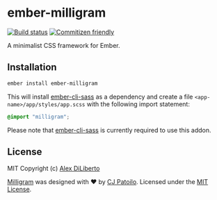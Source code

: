 # ember-milligram
[![Build status][travis-badge]][travis-url]
[![Commitizen friendly][cz-badge]][cz-cli-url]

A minimalist CSS framework for Ember.

## Installation

```sh
ember install ember-milligram
```

This will install [ember-cli-sass](https://github.com/aexmachina/ember-cli-sass) as a dependency and create a file `<app-name>/app/styles/app.scss` with the following import statement:

```scss
@import "milligram";
```

Please note that [ember-cli-sass](https://github.com/aexmachina/ember-cli-sass) is currently required to use this addon.

## License

MIT Copyright (c) [Alex DiLiberto](https://alexdiliberto.com/)

[Milligram](http://milligram.io/) was designed with ♥ by [CJ Patoilo](http://cjpatoilo.com/). Licensed under the [MIT License](https://github.com/milligram/milligram/blob/master/license).


[travis-badge]: https://travis-ci.org/alexdiliberto/ember-milligram.svg?branch=master
[travis-url]: https://travis-ci.org/alexdiliberto/ember-milligram
[cz-badge]: https://img.shields.io/badge/commitizen-friendly-brightgreen.svg
[cz-cli-url]: https://commitizen.github.io/cz-cli/
